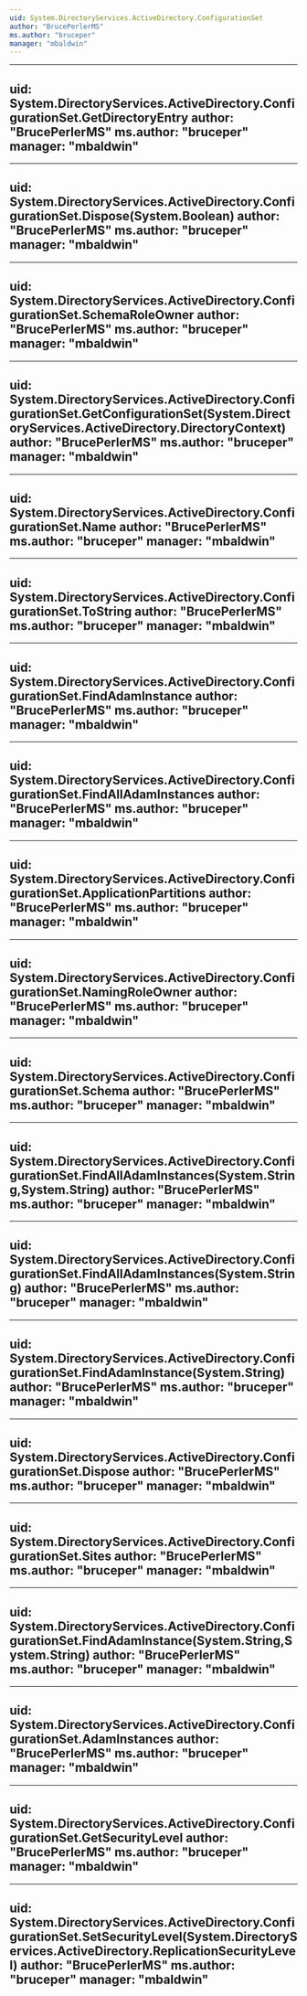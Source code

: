 ```yaml
---
uid: System.DirectoryServices.ActiveDirectory.ConfigurationSet
author: "BrucePerlerMS"
ms.author: "bruceper"
manager: "mbaldwin"
---
```


---
uid: System.DirectoryServices.ActiveDirectory.ConfigurationSet.GetDirectoryEntry
author: "BrucePerlerMS"
ms.author: "bruceper"
manager: "mbaldwin"
---

---
uid: System.DirectoryServices.ActiveDirectory.ConfigurationSet.Dispose(System.Boolean)
author: "BrucePerlerMS"
ms.author: "bruceper"
manager: "mbaldwin"
---

---
uid: System.DirectoryServices.ActiveDirectory.ConfigurationSet.SchemaRoleOwner
author: "BrucePerlerMS"
ms.author: "bruceper"
manager: "mbaldwin"
---

---
uid: System.DirectoryServices.ActiveDirectory.ConfigurationSet.GetConfigurationSet(System.DirectoryServices.ActiveDirectory.DirectoryContext)
author: "BrucePerlerMS"
ms.author: "bruceper"
manager: "mbaldwin"
---

---
uid: System.DirectoryServices.ActiveDirectory.ConfigurationSet.Name
author: "BrucePerlerMS"
ms.author: "bruceper"
manager: "mbaldwin"
---

---
uid: System.DirectoryServices.ActiveDirectory.ConfigurationSet.ToString
author: "BrucePerlerMS"
ms.author: "bruceper"
manager: "mbaldwin"
---

---
uid: System.DirectoryServices.ActiveDirectory.ConfigurationSet.FindAdamInstance
author: "BrucePerlerMS"
ms.author: "bruceper"
manager: "mbaldwin"
---

---
uid: System.DirectoryServices.ActiveDirectory.ConfigurationSet.FindAllAdamInstances
author: "BrucePerlerMS"
ms.author: "bruceper"
manager: "mbaldwin"
---

---
uid: System.DirectoryServices.ActiveDirectory.ConfigurationSet.ApplicationPartitions
author: "BrucePerlerMS"
ms.author: "bruceper"
manager: "mbaldwin"
---

---
uid: System.DirectoryServices.ActiveDirectory.ConfigurationSet.NamingRoleOwner
author: "BrucePerlerMS"
ms.author: "bruceper"
manager: "mbaldwin"
---

---
uid: System.DirectoryServices.ActiveDirectory.ConfigurationSet.Schema
author: "BrucePerlerMS"
ms.author: "bruceper"
manager: "mbaldwin"
---

---
uid: System.DirectoryServices.ActiveDirectory.ConfigurationSet.FindAllAdamInstances(System.String,System.String)
author: "BrucePerlerMS"
ms.author: "bruceper"
manager: "mbaldwin"
---

---
uid: System.DirectoryServices.ActiveDirectory.ConfigurationSet.FindAllAdamInstances(System.String)
author: "BrucePerlerMS"
ms.author: "bruceper"
manager: "mbaldwin"
---

---
uid: System.DirectoryServices.ActiveDirectory.ConfigurationSet.FindAdamInstance(System.String)
author: "BrucePerlerMS"
ms.author: "bruceper"
manager: "mbaldwin"
---

---
uid: System.DirectoryServices.ActiveDirectory.ConfigurationSet.Dispose
author: "BrucePerlerMS"
ms.author: "bruceper"
manager: "mbaldwin"
---

---
uid: System.DirectoryServices.ActiveDirectory.ConfigurationSet.Sites
author: "BrucePerlerMS"
ms.author: "bruceper"
manager: "mbaldwin"
---

---
uid: System.DirectoryServices.ActiveDirectory.ConfigurationSet.FindAdamInstance(System.String,System.String)
author: "BrucePerlerMS"
ms.author: "bruceper"
manager: "mbaldwin"
---

---
uid: System.DirectoryServices.ActiveDirectory.ConfigurationSet.AdamInstances
author: "BrucePerlerMS"
ms.author: "bruceper"
manager: "mbaldwin"
---

---
uid: System.DirectoryServices.ActiveDirectory.ConfigurationSet.GetSecurityLevel
author: "BrucePerlerMS"
ms.author: "bruceper"
manager: "mbaldwin"
---

---
uid: System.DirectoryServices.ActiveDirectory.ConfigurationSet.SetSecurityLevel(System.DirectoryServices.ActiveDirectory.ReplicationSecurityLevel)
author: "BrucePerlerMS"
ms.author: "bruceper"
manager: "mbaldwin"
---
